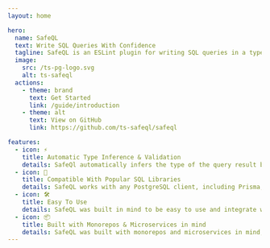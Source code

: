 ```yaml
---
layout: home

hero:
  name: SafeQL
  text: Write SQL Queries With Confidence
  tagline: SafeQL is an ESLint plugin for writing SQL queries in a type-safe way.
  image:
    src: /ts-pg-logo.svg
    alt: ts-safeql
  actions:
    - theme: brand
      text: Get Started
      link: /guide/introduction
    - theme: alt
      text: View on GitHub
      link: https://github.com/ts-safeql/safeql

features:
  - icon: ⚡️
    title: Automatic Type Inference & Validation
    details: SafeQl automatically infers the type of the query result based on the query itself.
  - icon: 🖖
    title: Compatible With Popular SQL Libraries
    details: SafeQL works with any PostgreSQL client, including Prisma, Sequelize, pg, postgres, and more.
  - icon: 🛠️
    title: Easy To Use
    details: SafeQL was built in mind to be easy to use and integrate with your existing codebase.
  - icon: 📦
    title: Built with Monorepos & Microservices in mind
    details: SafeQL was built with monorepos and microservices in mind, and it's easy to use with multiple databases.
---
```

